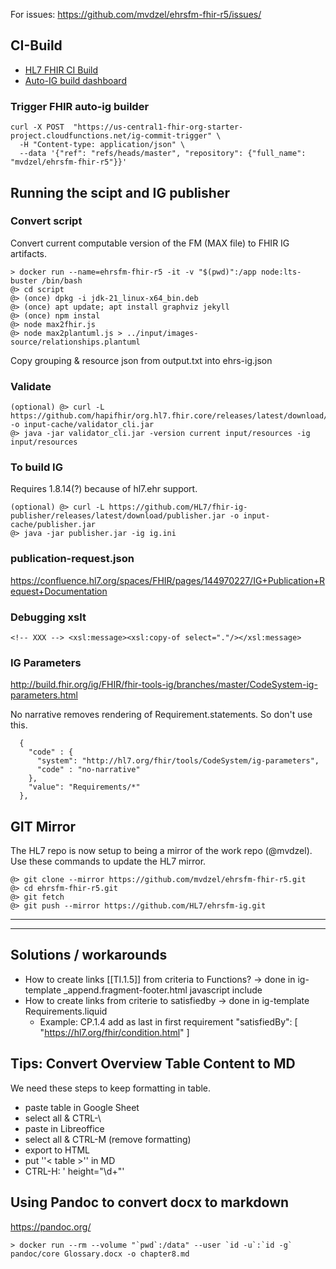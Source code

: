 For issues: https://github.com/mvdzel/ehrsfm-fhir-r5/issues/

## CI-Build

* [HL7 FHIR CI Build](https://build.fhir.org/ig/mvdzel/ehrsfm-fhir-r5/) 
* [Auto-IG build dashboard](https://fhir.github.io/auto-ig-builder/)

### Trigger FHIR auto-ig builder
```
curl -X POST  "https://us-central1-fhir-org-starter-project.cloudfunctions.net/ig-commit-trigger" \
  -H "Content-type: application/json" \
  --data '{"ref": "refs/heads/master", "repository": {"full_name": "mvdzel/ehrsfm-fhir-r5"}}'
```

## Running the scipt and IG publisher

### Convert script

Convert current computable version of the FM (MAX file) to FHIR IG artifacts.
```
> docker run --name=ehrsfm-fhir-r5 -it -v "$(pwd)":/app node:lts-buster /bin/bash
@> cd script
@> (once) dpkg -i jdk-21_linux-x64_bin.deb
@> (once) apt update; apt install graphviz jekyll
@> (once) npm instal
@> node max2fhir.js
@> node max2plantuml.js > ../input/images-source/relationships.plantuml 
```
Copy grouping & resource json from output.txt into ehrs-ig.json

### Validate
```
(optional) @> curl -L https://github.com/hapifhir/org.hl7.fhir.core/releases/latest/download/validator_cli.jar -o input-cache/validator_cli.jar
@> java -jar validator_cli.jar -version current input/resources -ig input/resources
```

### To build IG

Requires 1.8.14(?) because of hl7.ehr support.
```
(optional) @> curl -L https://github.com/HL7/fhir-ig-publisher/releases/latest/download/publisher.jar -o input-cache/publisher.jar
@> java -jar publisher.jar -ig ig.ini
```

### publication-request.json

https://confluence.hl7.org/spaces/FHIR/pages/144970227/IG+Publication+Request+Documentation

### Debugging xslt

```<!-- XXX --> <xsl:message><xsl:copy-of select="."/></xsl:message>```

### IG Parameters

http://build.fhir.org/ig/FHIR/fhir-tools-ig/branches/master/CodeSystem-ig-parameters.html

No narrative removes rendering of Requirement.statements. So don't use this.
```
  {
    "code" : {
      "system": "http://hl7.org/fhir/tools/CodeSystem/ig-parameters",
      "code" : "no-narrative"
    },
    "value": "Requirements/*"
  },
```

## GIT Mirror
The HL7 repo is now setup to being a mirror of the work repo (@mvdzel). Use these commands to update the HL7 mirror.
```
@> git clone --mirror https://github.com/mvdzel/ehrsfm-fhir-r5.git
@> cd ehrsfm-fhir-r5.git
@> git fetch
@> git push --mirror https://github.com/HL7/ehrsfm-ig.git
```

--------------------
--------------------

## Solutions / workarounds

* How to create links [[TI.1.5]] from criteria to Functions? -> done in ig-template _append.fragment-footer.html javascript include
* How to create links from criterie to satisfiedby -> done in ig-template Requirements.liquid
  * Example: CP.1.4 add as last in first requirement
        "satisfiedBy": [ "https://hl7.org/fhir/condition.html" ]

## Tips: Convert Overview Table Content to MD

We need these steps to keep formatting in table.

* paste table in Google Sheet
* select all & CTRL-\
* paste in Libreoffice
* select all & CTRL-M (remove formatting)
* export to HTML
* put ''< table >'' in MD
* CTRL-H: ' height="\d+"'

## Using Pandoc to convert docx to markdown

https://pandoc.org/

```
> docker run --rm --volume "`pwd`:/data" --user `id -u`:`id -g` pandoc/core Glossary.docx -o chapter8.md
```